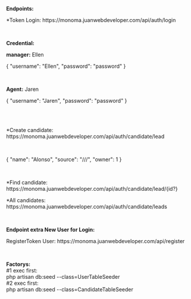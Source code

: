 
<p><strong>Endpoints:</strong></p>
<p>*Token Login: https://monoma.juanwebdeveloper.com/api/auth/login</p>
<br>
<p><strong>Credential:</strong></p>
<p><strong>manager:</strong> Ellen</p>
<p>
{
    "username": "Ellen",
    "password": "password"
}
</p>
<br>
<p><strong>Agent:</strong> Jaren</p>
<p>
{
    "username": "Jaren",
    "password": "password"
}
</p>
<br>
<br>
<p>*Create candidate: https://monoma.juanwebdeveloper.com/api/auth/candidate/lead</p><br>
<p>
{
    "name": "Alonso",
    "source": "///",
    "owner": 1
}
</p><br>
<p>*Find candidate: https://monoma.juanwebdeveloper.com/api/auth/candidate/lead/{id?}</p>
<p>*All candidates: https://monoma.juanwebdeveloper.com/api/auth/candidate/leads</p>
<br>
<p><strong>Endpoint extra New User for Login:</strong></p>
<p>RegisterToken User: https://monoma.juanwebdeveloper.com/api/register</p>
<br>
<p>
<strong>Factorys:</strong><br>
#1 exec first: <br>
php artisan db:seed --class=UserTableSeeder <br>
#2 exec first: <br>
php artisan db:seed --class=CandidateTableSeeder
</p>
